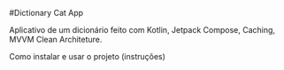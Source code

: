 #Dictionary Cat App

Aplicativo de um dicionário feito com Kotlin, Jetpack Compose, Caching, MVVM Clean Architeture.


Como instalar e usar o projeto (instruções)

